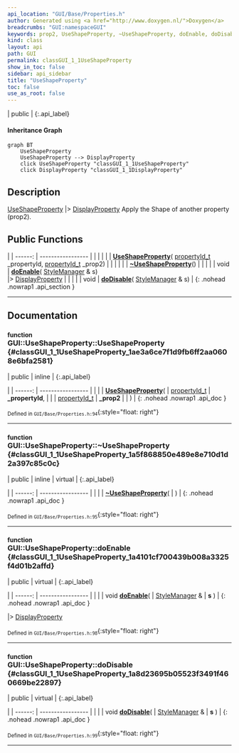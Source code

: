 ```yaml
---
api_location: "GUI/Base/Properties.h"
author: Generated using <a href="http://www.doxygen.nl/">Doxygen</a>
breadcrumbs: "GUI:namespaceGUI"
keywords: prop2, UseShapeProperty, ~UseShapeProperty, doEnable, doDisable
kind: class
layout: api
path: GUI
permalink: classGUI_1_1UseShapeProperty
show_in_toc: false
sidebar: api_sidebar
title: "UseShapeProperty"
toc: false
use_as_root: false
---
```


| public |
{:.api_label}

#### Inheritance Graph

```mermaid
graph BT
	UseShapeProperty
	UseShapeProperty --> DisplayProperty
	click UseShapeProperty "classGUI_1_1UseShapeProperty"
	click DisplayProperty "classGUI_1_1DisplayProperty"
```

## Description



 [UseShapeProperty](classGUI_1_1UseShapeProperty) |> [DisplayProperty](classGUI_1_1DisplayProperty) Apply the Shape of another property (prop2).



## Public Functions

|
| ------: | ----------------- |
|  | |
|  | **[UseShapeProperty](#classGUI_1_1UseShapeProperty_1ae3a6ce7f1d9fb6ff2aa0608e6bfa2581)**( [propertyId_t](namespaceGUI#namespaceGUI_1a1a514ecc9ea4ec5de3e7cf43a883e550)  _propertyId,  [propertyId_t](namespaceGUI#namespaceGUI_1a1a514ecc9ea4ec5de3e7cf43a883e550)  _prop2) |
|  | |
|  | **[~UseShapeProperty](#classGUI_1_1UseShapeProperty_1a5f868850e489e8e710d1d2a397c85c0c)**() |
|  | |
| void | **[doEnable](#classGUI_1_1UseShapeProperty_1a4101cf700439b008a3325f4d01b2affd)**( [StyleManager](classGUI_1_1StyleManager) & s) <br/> |> [DisplayProperty](classGUI_1_1DisplayProperty) |
|  | |
| void | **[doDisable](#classGUI_1_1UseShapeProperty_1a8d23695b05523f3491f460669be22897)**( [StyleManager](classGUI_1_1StyleManager) & s) |
{: .nohead .nowrap1 .api_section }


-------------------------------------------------------------------

## Documentation

### <small>function</small><br/> GUI::UseShapeProperty::UseShapeProperty {#classGUI_1_1UseShapeProperty_1ae3a6ce7f1d9fb6ff2aa0608e6bfa2581}

| public | inline |
{:.api_label}

|
| ------: | ----------------- |
|  |
|  **[UseShapeProperty](#classGUI_1_1UseShapeProperty_1ae3a6ce7f1d9fb6ff2aa0608e6bfa2581)**( |  [propertyId_t](namespaceGUI#namespaceGUI_1a1a514ecc9ea4ec5de3e7cf43a883e550)  | **_propertyId**, |
| |  [propertyId_t](namespaceGUI#namespaceGUI_1a1a514ecc9ea4ec5de3e7cf43a883e550)  | **_prop2** |
|   ) |
{: .nohead .nowrap1 .api_doc }





<sub>Defined in `GUI/Base/Properties.h:94`</sub>{:style="float: right"}

-------------------------------------------------------------------

### <small>function</small><br/> GUI::UseShapeProperty::~UseShapeProperty {#classGUI_1_1UseShapeProperty_1a5f868850e489e8e710d1d2a397c85c0c}

| public | inline | virtual |
{:.api_label}

|
| ------: | ----------------- |
|  |
|  **[~UseShapeProperty](#classGUI_1_1UseShapeProperty_1a5f868850e489e8e710d1d2a397c85c0c)**( |  ) |
{: .nohead .nowrap1 .api_doc }





<sub>Defined in `GUI/Base/Properties.h:95`</sub>{:style="float: right"}

-------------------------------------------------------------------

### <small>function</small><br/> GUI::UseShapeProperty::doEnable {#classGUI_1_1UseShapeProperty_1a4101cf700439b008a3325f4d01b2affd}

| public | virtual |
{:.api_label}

|
| ------: | ----------------- |
|  |
| void **[doEnable](#classGUI_1_1UseShapeProperty_1a4101cf700439b008a3325f4d01b2affd)**( |  [StyleManager](classGUI_1_1StyleManager) & | **s** ) |
{: .nohead .nowrap1 .api_doc }

|> [DisplayProperty](classGUI_1_1DisplayProperty) 





<sub>Defined in `GUI/Base/Properties.h:98`</sub>{:style="float: right"}

-------------------------------------------------------------------

### <small>function</small><br/> GUI::UseShapeProperty::doDisable {#classGUI_1_1UseShapeProperty_1a8d23695b05523f3491f460669be22897}

| public | virtual |
{:.api_label}

|
| ------: | ----------------- |
|  |
| void **[doDisable](#classGUI_1_1UseShapeProperty_1a8d23695b05523f3491f460669be22897)**( |  [StyleManager](classGUI_1_1StyleManager) & | **s** ) |
{: .nohead .nowrap1 .api_doc }





<sub>Defined in `GUI/Base/Properties.h:99`</sub>{:style="float: right"}

-------------------------------------------------------------------

